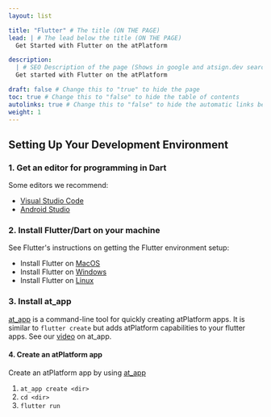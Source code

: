 ```yaml
---
layout: list

title: "Flutter" # The title (ON THE PAGE)
lead: | # The lead below the title (ON THE PAGE)
  Get Started with Flutter on the atPlatform

description:
  | # SEO Description of the page (Shows in google and atsign.dev search)
  Get started with Flutter on the atPlatform

draft: false # Change this to "true" to hide the page
toc: true # Change this to "false" to hide the table of contents
autolinks: true # Change this to "false" to hide the automatic links below your content
weight: 1
---
```


## Setting Up Your Development Environment

### 1. Get an editor for programming in Dart

Some editors we recommend:
- [Visual Studio Code](https://code.visualstudio.com/)
- [Android Studio](https://developer.android.com/studio)

### 2. Install Flutter/Dart on your machine

See Flutter's instructions on getting the Flutter environment setup:
- Install Flutter on [MacOS](https://docs.flutter.dev/get-started/install/macos)
- Install Flutter on [Windows](https://docs.flutter.dev/get-started/install/windows)
- Install Flutter on [Linux](https://docs.flutter.dev/get-started/install/linux)

### 3. Install at_app

[at_app](https://github.com/atsign-foundation/at_app) is a command-line tool for quickly creating atPlatform apps. It is similar to `flutter create` but adds atPlatform capabilities to your flutter apps. See our [video](https://www.youtube.com/watch?v=Ciusz9mPpVY) on at_app.

#### 4. Create an atPlatform app

Create an atPlatform app by using [at_app](https://github.com/atsign-foundation/at_app)
1. `at_app create <dir>`
2. `cd <dir>`
3. `flutter run`
